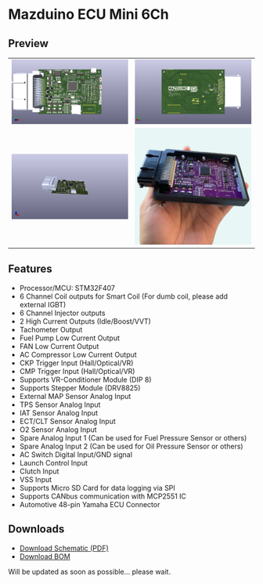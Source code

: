 # Mazduino ECU Mini 6Ch
## Preview
<table>
  <tr>
    <td><img src="render/mazduino_base.png" alt="3D Render top" width="250"/></td>
    <td><img src="render/mazduino_base_bottom.png" alt="3D Render bottom" width="250"/></td>
  </tr>
  <tr>
    <td><img src="render/mazduino_base_side.png" alt="3D Render side" width="250"/></td>
    <td><img src="mazduino-mini-6ch.jpeg" alt="Assembled Mazduino ECU" width="250"/></td>
  </tr>
</table>

## Features
- Processor/MCU: STM32F407
- 6 Channel Coil outputs for Smart Coil (For dumb coil, please add external IGBT)
- 6 Channel Injector outputs
- 2 High Current Outputs (Idle/Boost/VVT)
- Tachometer Output
- Fuel Pump Low Current Output
- FAN Low Current Output
- AC Compressor Low Current Output
- CKP Trigger Input (Hall/Optical/VR)
- CMP Trigger Input (Hall/Optical/VR)
- Supports VR-Conditioner Module (DIP 8)
- Supports Stepper Module (DRV8825)
- External MAP Sensor Analog Input
- TPS Sensor Analog Input
- IAT Sensor Analog Input
- ECT/CLT Sensor Analog Input
- O2 Sensor Analog Input
- Spare Analog Input 1 (Can be used for Fuel Pressure Sensor or others)
- Spare Analog Input 2 (Can be used for Oil Pressure Sensor or others)
- AC Switch Digital Input/GND signal
- Launch Control Input
- Clutch Input
- VSS Input
- Supports Micro SD Card for data logging via SPI
- Supports CANbus communication with MCP2551 IC
- Automotive 48-pin Yamaha ECU Connector

## Downloads
- [Download Schematic (PDF)](Schematic.pdf)
- [Download BOM](BOM.pdf)

Will be updated as soon as possible... please wait.